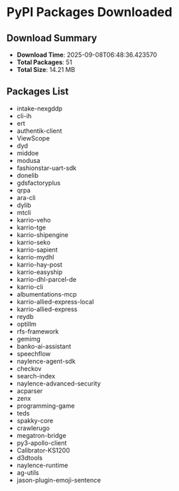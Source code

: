 # PyPI Packages Downloaded

## Download Summary
- **Download Time**: 2025-09-08T06:48:36.423570
- **Total Packages**: 51
- **Total Size**: 14.21 MB

## Packages List
- intake-nexgddp
- cli-ih
- ert
- authentik-client
- ViewScope
- dyd
- middoe
- modusa
- fashionstar-uart-sdk
- donelib
- gdsfactoryplus
- qrpa
- ara-cli
- dylib
- mtcli
- karrio-veho
- karrio-tge
- karrio-shipengine
- karrio-seko
- karrio-sapient
- karrio-mydhl
- karrio-hay-post
- karrio-easyship
- karrio-dhl-parcel-de
- karrio-cli
- albumentations-mcp
- karrio-allied-express-local
- karrio-allied-express
- reydb
- optillm
- rfs-framework
- gemimg
- banko-ai-assistant
- speechflow
- naylence-agent-sdk
- checkov
- search-index
- naylence-advanced-security
- acparser
- zenx
- programming-game
- teds
- spakky-core
- crawlerugo
- megatron-bridge
- py3-apollo-client
- Calibrator-KS1200
- d3dtools
- naylence-runtime
- ag-utils
- jason-plugin-emoji-sentence
